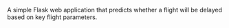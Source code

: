 A simple Flask web application that predicts whether a flight will be delayed based on key flight parameters.
